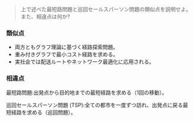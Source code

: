> 上で述べた最短路問題と巡回セールスパーソン問題の類似点を説明せよ。また、相違点は何か?


### 類似点
- 両方ともグラフ理論に基づく経路探索問題。
- 重み付きグラフで最小コスト経路を求める。
- 実社会では配送ルートやネットワーク最適化に応用される。

### 相違点
最短路問題:出発点から目的地までの最短経路を求める（1回の移動）。

巡回セールスパーソン問題 (TSP):全ての都市を一度ずつ訪れ、出発点に戻る最短経路を求める（巡回問題）。